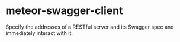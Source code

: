# meteor-swagger-client
Specify the addresses of a RESTful server and its Swagger spec and immediately interact with it.
